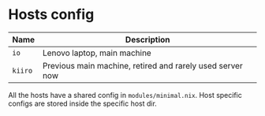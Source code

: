 # Hosts config

| Name    | Description                                               |
| ------- | --------------------------------------------------------- |
| `io`    | Lenovo laptop, main machine                               |
| `kiiro` | Previous main machine, retired and rarely used server now |

All the hosts have a shared config in `modules/minimal.nix`.
Host specific configs are stored inside the specific host dir.
